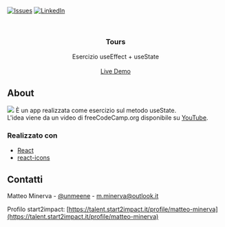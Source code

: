 <!-- PROJECT SHIELDS -->
[![Issues][issues-shield]](https://github.com/matteo-minerva/review-exercise/issues)
[![LinkedIn][linkedin-shield]](https://www.linkedin.com/in/m-minerva/)



<!-- PROJECT LOGO -->
<br />
<p align="center">
  <h3 align="center">Tours</h3>

  <p align="center">
    Esercizio useEffect + useState
    <br />
    <br />
    <a href="https://review-exercise.vercel.app">Live Demo</a>
  </p>
</p>



<!-- RIGUARDO IL PROGETTO -->
## About

<a href="https://review-exercise.vercel.app"><img src="https://i.imgur.com/dYfrkUq.png"/></a>
È un app realizzata come esercizio sul metodo useState. <br/>
L'idea viene da un video di freeCodeCamp.org disponibile su <a href="https://youtu.be/4UZrsTqkcW4">YouTube</a>.


### Realizzato con

* [React](https://reactjs.org/)
* [react-icons](https://www.npmjs.com/package/react-icons)



<!-- CONTATTI -->
## Contatti

Matteo Minerva - [@unmeene](https://twitter.com/unmeene) - m.minerva@outlook.it

Profilo start2impact: [https://talent.start2impact.it/profile/matteo-minerva](https://talent.start2impact.it/profile/matteo-minerva)




<!-- MARKDOWN LINKS & IMAGES -->
<!-- https://www.markdownguide.org/basic-syntax/#reference-style-links -->
[issues-shield]: https://img.shields.io/github/issues/matteo-minerva/review-exercise/repo.svg?style=for-the-badge
[linkedin-shield]: https://img.shields.io/badge/-LinkedIn-black.svg?style=for-the-badge&logo=linkedin&colorB=555
[linkedin-url]: https://linkedin.com/in/matteo-minerva
